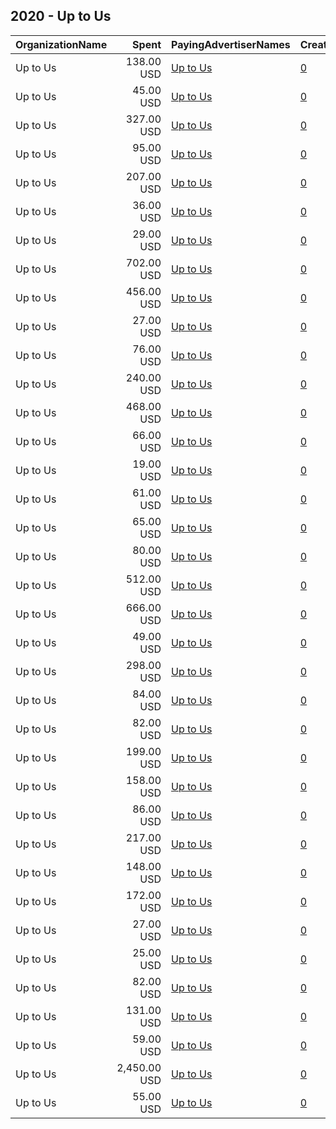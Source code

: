 ## 2020 - Up to Us 
|OrganizationName|Spent|PayingAdvertiserNames|CreativeUrls|Impressions|Genders|AgeBrackets|CountryCodes|BillingAddresses|CandidateBallotInformation|
|:---|---:|:---|:---|---:|:---|:---|:---|:---|:---|
|Up to Us|138.00 USD|[Up to Us](2020/Up_to_Us.md)|[0](https://www.snap.com/political-ads/asset/d62f68a64c1ac6700b37f67a82f9b4c43a12072e87cf110c36aefff3132fbb3a?mediaType=mp4)|39,238||18-24|united states|"1333 Broadway, Suite 250,Oakland,94612,US"||
|Up to Us|45.00 USD|[Up to Us](2020/Up_to_Us.md)|[0](https://www.snap.com/political-ads/asset/2e073ee4c95413cefabf94ac082b9ce819bd67346035e58899c27833cd975d13?mediaType=mp4)|10,263||17-24|united states|"1333 Broadway, Suite 250,Oakland,94612,US"||
|Up to Us|327.00 USD|[Up to Us](2020/Up_to_Us.md)|[0](https://www.snap.com/political-ads/asset/adb3165d3e6b984a0c8b48b31dbff291d8581e9ecbd69e5091a56bf8594e5065?mediaType=mp4)|95,738||18-24|united states|"1333 Broadway, Suite 250,Oakland,94612,US"||
|Up to Us|95.00 USD|[Up to Us](2020/Up_to_Us.md)|[0](https://www.snap.com/political-ads/asset/f2ca2240383196a1c3c0acc5d687628006463eaa45dca5748fcc13bd783f2edc?mediaType=mp4)|21,005||17-24|united states|"1333 Broadway, Suite 250,Oakland,94612,US"||
|Up to Us|207.00 USD|[Up to Us](2020/Up_to_Us.md)|[0](https://www.snap.com/political-ads/asset/61be35523c6803dd59ba6f2b8ccfe23dd607c664a13edbf85ecf025a54d31118?mediaType=mp4)|43,531||18-24|united states|"1333 Broadway, Suite 250,Oakland,94612,US"|Fiscal Guide to Voting|
|Up to Us|36.00 USD|[Up to Us](2020/Up_to_Us.md)|[0](https://www.snap.com/political-ads/asset/2e073ee4c95413cefabf94ac082b9ce819bd67346035e58899c27833cd975d13?mediaType=mp4)|8,389||17-24|united states|"1333 Broadway, Suite 250,Oakland,94612,US"||
|Up to Us|29.00 USD|[Up to Us](2020/Up_to_Us.md)|[0](https://www.snap.com/political-ads/asset/61be35523c6803dd59ba6f2b8ccfe23dd607c664a13edbf85ecf025a54d31118?mediaType=mp4)|6,671||19-23|united states|"1333 Broadway, Suite 250,Oakland,94612,US"|Fiscal Guide to Voting|
|Up to Us|702.00 USD|[Up to Us](2020/Up_to_Us.md)|[0](https://www.snap.com/political-ads/asset/70418129e682996df3748cff6d622214e53c0841db096dc4dd73db70eaf24666?mediaType=mp4)|216,819||17-24|united states|"1333 Broadway, Suite 250,Oakland,94612,US"||
|Up to Us|456.00 USD|[Up to Us](2020/Up_to_Us.md)|[0](https://www.snap.com/political-ads/asset/2e073ee4c95413cefabf94ac082b9ce819bd67346035e58899c27833cd975d13?mediaType=mp4)|100,348||17-24|united states|"1333 Broadway, Suite 250,Oakland,94612,US"||
|Up to Us|27.00 USD|[Up to Us](2020/Up_to_Us.md)|[0](https://www.snap.com/political-ads/asset/61be35523c6803dd59ba6f2b8ccfe23dd607c664a13edbf85ecf025a54d31118?mediaType=mp4)|6,885||18-24|united states|"1333 Broadway, Suite 250,Oakland,94612,US"|Fiscal Guide to Voting|
|Up to Us|76.00 USD|[Up to Us](2020/Up_to_Us.md)|[0](https://www.snap.com/political-ads/asset/2e073ee4c95413cefabf94ac082b9ce819bd67346035e58899c27833cd975d13?mediaType=mp4)|14,574||18-24|united states|"1333 Broadway, Suite 250,Oakland,94612,US"|Fiscal Guide to Voting|
|Up to Us|240.00 USD|[Up to Us](2020/Up_to_Us.md)|[0](https://www.snap.com/political-ads/asset/544e58b0e90b070492e7f8c06be0937a1287aa5335a9ea75181bfcd0caad4b91?mediaType=mp4)|52,525||17-24|united states|"1333 Broadway, Suite 250,Oakland,94612,US"||
|Up to Us|468.00 USD|[Up to Us](2020/Up_to_Us.md)|[0](https://www.snap.com/political-ads/asset/d62f68a64c1ac6700b37f67a82f9b4c43a12072e87cf110c36aefff3132fbb3a?mediaType=mp4)|159,933||18-24|united states|"1333 Broadway, Suite 250,Oakland,94612,US"||
|Up to Us|66.00 USD|[Up to Us](2020/Up_to_Us.md)|[0](https://www.snap.com/political-ads/asset/f6fdab2ad1b6650792cdf858104f47c46c160ea733959f354443f1ef06d9b575?mediaType=mp4)|15,847||18-24|united states|"1333 Broadway, Suite 250,Oakland,94612,US"|Fiscal Guide to Voting|
|Up to Us|19.00 USD|[Up to Us](2020/Up_to_Us.md)|[0](https://www.snap.com/political-ads/asset/cf069108015703aa7d005df9d15040f5059bbf751dd7ab75e990eb1222e20c67?mediaType=mp4)|1,617||18-24|united states|"1333 Broadway, Suite 250,Oakland,94612,US"||
|Up to Us|61.00 USD|[Up to Us](2020/Up_to_Us.md)|[0](https://www.snap.com/political-ads/asset/eeb683f532f11eee6eb0a113380186cac958b77df3cb116486141464fa3ae71b?mediaType=mp4)|14,741||18-24|united states|"1333 Broadway, Suite 250,Oakland,94612,US"|Fiscal Guide to Voting|
|Up to Us|65.00 USD|[Up to Us](2020/Up_to_Us.md)|[0](https://www.snap.com/political-ads/asset/f6fdab2ad1b6650792cdf858104f47c46c160ea733959f354443f1ef06d9b575?mediaType=mp4)|11,071||18-24|united states|"1333 Broadway, Suite 250,Oakland,94612,US"|Fiscal Guide to Voting|
|Up to Us|80.00 USD|[Up to Us](2020/Up_to_Us.md)|[0](https://www.snap.com/political-ads/asset/f2ca2240383196a1c3c0acc5d687628006463eaa45dca5748fcc13bd783f2edc?mediaType=mp4)|16,045||18-24|united states|"1333 Broadway, Suite 250,Oakland,94612,US"|Fiscal Guide to Voting|
|Up to Us|512.00 USD|[Up to Us](2020/Up_to_Us.md)|[0](https://www.snap.com/political-ads/asset/adb3165d3e6b984a0c8b48b31dbff291d8581e9ecbd69e5091a56bf8594e5065?mediaType=mp4)|155,531||18-24|united states|"1333 Broadway, Suite 250,Oakland,94612,US"||
|Up to Us|666.00 USD|[Up to Us](2020/Up_to_Us.md)|[0](https://www.snap.com/political-ads/asset/544e58b0e90b070492e7f8c06be0937a1287aa5335a9ea75181bfcd0caad4b91?mediaType=mp4)|159,888||17-24|united states|"1333 Broadway, Suite 250,Oakland,94612,US"||
|Up to Us|49.00 USD|[Up to Us](2020/Up_to_Us.md)|[0](https://www.snap.com/political-ads/asset/22a396ecf594cec97e2351306891143805ce8c7639e65d237f87db0eea187bab?mediaType=mp4)|10,278||18-24|united states|"1333 Broadway, Suite 250,Oakland,94612,US"|Fiscal Guide to Voting|
|Up to Us|298.00 USD|[Up to Us](2020/Up_to_Us.md)|[0](https://www.snap.com/political-ads/asset/f6fdab2ad1b6650792cdf858104f47c46c160ea733959f354443f1ef06d9b575?mediaType=mp4)|55,264||19-23|united states|"1333 Broadway, Suite 250,Oakland,94612,US"|Fiscal Guide to Voting|
|Up to Us|84.00 USD|[Up to Us](2020/Up_to_Us.md)|[0](https://www.snap.com/political-ads/asset/2e073ee4c95413cefabf94ac082b9ce819bd67346035e58899c27833cd975d13?mediaType=mp4)|23,402||17-24|united states|"1333 Broadway, Suite 250,Oakland,94612,US"||
|Up to Us|82.00 USD|[Up to Us](2020/Up_to_Us.md)|[0](https://www.snap.com/political-ads/asset/61be35523c6803dd59ba6f2b8ccfe23dd607c664a13edbf85ecf025a54d31118?mediaType=mp4)|17,012||19-23|united states|"1333 Broadway, Suite 250,Oakland,94612,US"|Fiscal Guide to Voting|
|Up to Us|199.00 USD|[Up to Us](2020/Up_to_Us.md)|[0](https://www.snap.com/political-ads/asset/0575a2738b56cc6f38d52ada275897e8b6e150c36fa446103cc6c8dec8285670?mediaType=png)|105,151||18-25|united states|"1333 Broadway, Suite 250,Oakland,94612,US"||
|Up to Us|158.00 USD|[Up to Us](2020/Up_to_Us.md)|[0](https://www.snap.com/political-ads/asset/2e073ee4c95413cefabf94ac082b9ce819bd67346035e58899c27833cd975d13?mediaType=mp4)|33,852||17-24|united states|"1333 Broadway, Suite 250,Oakland,94612,US"||
|Up to Us|86.00 USD|[Up to Us](2020/Up_to_Us.md)|[0](https://www.snap.com/political-ads/asset/f2ca2240383196a1c3c0acc5d687628006463eaa45dca5748fcc13bd783f2edc?mediaType=mp4)|16,675||19-23|united states|"1333 Broadway, Suite 250,Oakland,94612,US"|Fiscal Guide to Voting|
|Up to Us|217.00 USD|[Up to Us](2020/Up_to_Us.md)|[0](https://www.snap.com/political-ads/asset/61be35523c6803dd59ba6f2b8ccfe23dd607c664a13edbf85ecf025a54d31118?mediaType=mp4)|45,790||19-23|united states|"1333 Broadway, Suite 250,Oakland,94612,US"|Fiscal Guide to Voting|
|Up to Us|148.00 USD|[Up to Us](2020/Up_to_Us.md)|[0](https://www.snap.com/political-ads/asset/f2ca2240383196a1c3c0acc5d687628006463eaa45dca5748fcc13bd783f2edc?mediaType=mp4)|33,208||17-24|united states|"1333 Broadway, Suite 250,Oakland,94612,US"||
|Up to Us|172.00 USD|[Up to Us](2020/Up_to_Us.md)|[0](https://www.snap.com/political-ads/asset/2e073ee4c95413cefabf94ac082b9ce819bd67346035e58899c27833cd975d13?mediaType=mp4)|38,349||17-24|united states|"1333 Broadway, Suite 250,Oakland,94612,US"||
|Up to Us|27.00 USD|[Up to Us](2020/Up_to_Us.md)|[0](https://www.snap.com/political-ads/asset/61be35523c6803dd59ba6f2b8ccfe23dd607c664a13edbf85ecf025a54d31118?mediaType=mp4)|6,697||18-24|united states|"1333 Broadway, Suite 250,Oakland,94612,US"|Fiscal Guide to Voting|
|Up to Us|25.00 USD|[Up to Us](2020/Up_to_Us.md)|[0](https://www.snap.com/political-ads/asset/f6fdab2ad1b6650792cdf858104f47c46c160ea733959f354443f1ef06d9b575?mediaType=mp4)|5,832||19-23|united states|"1333 Broadway, Suite 250,Oakland,94612,US"|Fiscal Guide to Voting|
|Up to Us|82.00 USD|[Up to Us](2020/Up_to_Us.md)|[0](https://www.snap.com/political-ads/asset/61be35523c6803dd59ba6f2b8ccfe23dd607c664a13edbf85ecf025a54d31118?mediaType=mp4)|17,696||18-24|united states|"1333 Broadway, Suite 250,Oakland,94612,US"|Fiscal Guide to Voting|
|Up to Us|131.00 USD|[Up to Us](2020/Up_to_Us.md)|[0](https://www.snap.com/political-ads/asset/0575a2738b56cc6f38d52ada275897e8b6e150c36fa446103cc6c8dec8285670?mediaType=png)|63,743||18-25|united states|"1333 Broadway, Suite 250,Oakland,94612,US"||
|Up to Us|59.00 USD|[Up to Us](2020/Up_to_Us.md)|[0](https://www.snap.com/political-ads/asset/61be35523c6803dd59ba6f2b8ccfe23dd607c664a13edbf85ecf025a54d31118?mediaType=mp4)|15,656||19-23|united states|"1333 Broadway, Suite 250,Oakland,94612,US"|Fiscal Guide to Voting|
|Up to Us|2,450.00 USD|[Up to Us](2020/Up_to_Us.md)|[0](https://www.snap.com/political-ads/asset/cf069108015703aa7d005df9d15040f5059bbf751dd7ab75e990eb1222e20c67?mediaType=mp4)|992,794||18-24|united states|"1333 Broadway, Suite 250,Oakland,94612,US"||
|Up to Us|55.00 USD|[Up to Us](2020/Up_to_Us.md)|[0](https://www.snap.com/political-ads/asset/61be35523c6803dd59ba6f2b8ccfe23dd607c664a13edbf85ecf025a54d31118?mediaType=mp4)|10,541||18-24|united states|"1333 Broadway, Suite 250,Oakland,94612,US"|Fiscal Guide to Voting|
